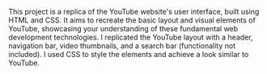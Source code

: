 This project is a replica of the YouTube website's user interface, built using HTML and CSS. It aims to recreate the basic layout and visual elements of YouTube, showcasing your understanding of these fundamental web development technologies. I replicated the YouTube layout with a header, navigation bar, video thumbnails, and a search bar (functionality not included). I used CSS to style the elements and achieve a look similar to YouTube.
